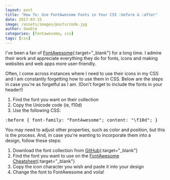 ```yaml
---
layout: post
title: "How To: Use FontAwesome Fonts in Your CSS :before & :after"
date: 2017-03-15
image: /assets/images/posts/code.jpg
author: dauble
categories: [fontawesome, css]
tags: [css]
---
```

I've been a fan of [FontAwesome](http://fontawesome.io/){:target="_blank"} for a long time. I admire their work and appreciate everything they do for fonts, icons and making websites and web apps more user-friendly.

Often, I come across instances where I need to use their icons in my CSS and I am constantly forgetting how to use them in CSS. Below are the steps in case you're as forgetful as I am. (Don't forget to include the fonts in your header!)

1.  Find the font you want on their collection
2.  Copy the Unicode code (ie, f10d)
3.  Use the following CSS:

<pre>:before { font-family: "FontAwesome"; content: "\f10d"; }</pre>

You may need to adjust other properties, such as color and position, but this is the process. And, in case you're wanting to incorporate them into a design, follow these steps:

1.  Download the font collection from [GitHub](https://github.com/FortAwesome/Font-Awesome){:target="_blank"}
2.  Find the font you want to use on the [FontAwesome Cheatsheet](http://fontawesome.io/cheatsheet/){:target="_blank"}
3.  Copy the icon character you wish and paste it into your design
4.  Change the font to FontAwesome and voila!